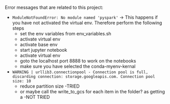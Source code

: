 Error messages that are related to this project:
* `ModuleNotFoundError: No module named 'pyspark'` -> This happens if you have not activated the virtual env. Therefore perform the following steps
    - set the env variables from env_variables.sh
    - activate virtual env
    - activate base env
    - start jupyter notebook
    - activate virtual env
    - goto the localhost port 8888 to work on the notebooks
    - make sure you have selected the conda-myenv-kernal
* `WARNING | urllib3.connectionpool - Connection pool is full, discarding connection: storage.googleapis.com. Connection pool size: 10`
    - reduce partition size -TRIED
    - or maybe call the write_to_gcs for each item in the folder? as getting a -NOT TRIED